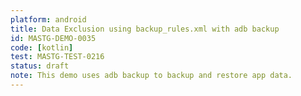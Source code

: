 ```yaml
---
platform: android
title: Data Exclusion using backup_rules.xml with adb backup
id: MASTG-DEMO-0035
code: [kotlin]
test: MASTG-TEST-0216
status: draft
note: This demo uses adb backup to backup and restore app data.
---
```

